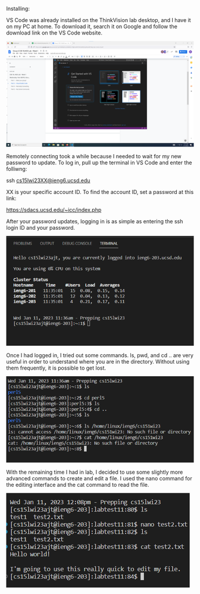 Installing:

VS Code was already installed on the ThinkVision lab desktop, and I have it on my PC at home. To download it, search it on Google and follow the download link on the VS Code website.

![Image](screenshotVS.png)

Remotely connecting took a while because I needed to wait for my new password to update. To log in, pull up the terminal in VS Code and enter the folliwng:

ssh cs15lwi23XX@ieng6.ucsd.edu

XX is your specific account ID. To find the account ID, set a password at this link:

https://sdacs.ucsd.edu/~icc/index.php

After your password updates, logging in is as simple as entering the ssh login ID and your password.

![Image](terminalLogin.png)

Once I had logged in, I tried out some commands. ls, pwd, and cd .. are very useful in order to understand where you are in the directory. Without using them frequently, it is possible to get lost.

![Image](terminalTest1.png)

With the remaining time I had in lab, I decided to use some slightly more advanced commands to create and edit a file. I used the nano command for the editing interface and the cat command to read the file.

![Image](terminalTest2.png)
